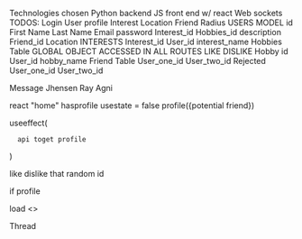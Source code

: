 Technologies chosen
  Python backend
  JS front end w/ react
  Web sockets 
TODOS:
Login
  User profile
  Interest
  Location
  Friend
  Radius
USERS MODEL
  id
  First Name
  Last Name
  Email 
  password
  Interest_id
  Hobbies_id
  description
  Friend_id
  Location 
INTERESTS
  Interest_id 
  User_id
  interest_name
Hobbies Table         GLOBAL OBJECT ACCESSED IN ALL ROUTES
                        LIKE
                        DISLIKE
  Hobby id
  User_id
  hobby_name
Friend Table
  User_one_id
  User_two_id
Rejected 
  User_one_id
  User_two_id


Message Jhensen Ray Agni



react "home"
  hasprofile usestate = false
  profile({potential friend})

  useeffect(


      api toget profile


  )

  like dislike
    that random id



 if profile <p> load <>



Thread

